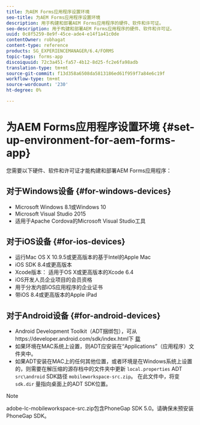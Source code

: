 ```yaml
---
title: 为AEM Forms应用程序设置环境
seo-title: 为AEM Forms应用程序设置环境
description: 用于构建和部署AEM Forms应用程序的硬件、软件和许可证。
seo-description: 用于构建和部署AEM Forms应用程序的硬件、软件和许可证。
uuid: 0c8f5259-8e9f-45ce-ade4-e14f1a41c0de
contentOwner: robhagat
content-type: reference
products: SG_EXPERIENCEMANAGER/6.4/FORMS
topic-tags: forms-app
discoiquuid: 72c3a451-fa57-4b12-8d25-fc2e6fa98adb
translation-type: tm+mt
source-git-commit: f13d358a6508da5813186ed61f959f7a84e6c19f
workflow-type: tm+mt
source-wordcount: '230'
ht-degree: 0%

---
```



# 为AEM Forms应用程序设置环境 {#set-up-environment-for-aem-forms-app}

您需要以下硬件、软件和许可证才能构建和部署AEM Forms应用程序：

## 对于Windows设备 {#for-windows-devices}

* Microsoft Windows 8.1或Windows 10
* Microsoft Visual Studio 2015
* 适用于Apache Cordova的Microsoft Visual Studio工具

## 对于iOS设备 {#for-ios-devices}

* 运行Mac OS X 10.9.5或更高版本的基于Intel的Apple Mac
* iOS SDK 8.4或更高版本
* Xcode版本： 适用于OS X或更高版本的Xcode 6.4
* iOS开发人员企业项目的会员资格
* 用于分发内部iOS应用程序的企业证书
* 带iOS 8.4或更高版本的Apple iPad

## 对于Android设备 {#for-android-devices}

* Android Development Toolkit（ADT捆绑包），可从https://developer.android.com/sdk/index.html下 [载](https://developer.android.com/sdk/index.html)
* 如果环境在MAC系统上设置，则ADT应安装在“Applications”（应用程序）文件夹中。
* 如果ADT安装在MAC上的任何其他位置，或者环境是在Windows系统上设置的，则需要在解压缩的源存档中的文件夹中更新 `local.properties` ADT `src\android` SDK路径 `mobileworkspace-src.zip`。 在此文件中，将变 `sdk.dir` 量指向桌面上的ADT SDK位置。

>[!NOTE]
>
>adobe-lc-mobileworkspace-src.zip包含PhoneGap SDK 5.0。请确保未预安装PhoneGap SDK。
